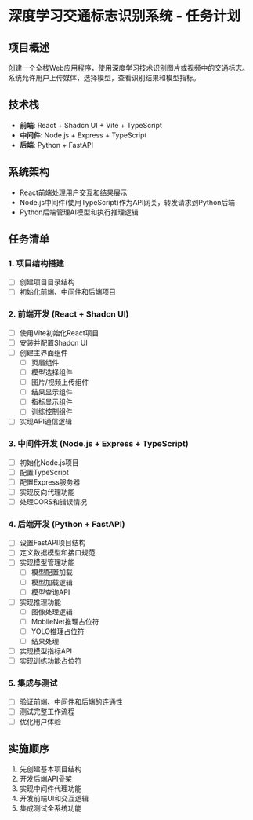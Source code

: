 # 深度学习交通标志识别系统 - 任务计划

## 项目概述
创建一个全栈Web应用程序，使用深度学习技术识别图片或视频中的交通标志。系统允许用户上传媒体，选择模型，查看识别结果和模型指标。

## 技术栈
- **前端**: React + Shadcn UI + Vite + TypeScript
- **中间件**: Node.js + Express + TypeScript
- **后端**: Python + FastAPI

## 系统架构
- React前端处理用户交互和结果展示
- Node.js中间件(使用TypeScript)作为API网关，转发请求到Python后端
- Python后端管理AI模型和执行推理逻辑

## 任务清单

### 1. 项目结构搭建
- [ ] 创建项目目录结构
- [ ] 初始化前端、中间件和后端项目

### 2. 前端开发 (React + Shadcn UI)
- [ ] 使用Vite初始化React项目
- [ ] 安装并配置Shadcn UI
- [ ] 创建主界面组件
  - [ ] 页眉组件
  - [ ] 模型选择组件
  - [ ] 图片/视频上传组件
  - [ ] 结果显示组件
  - [ ] 指标显示组件
  - [ ] 训练控制组件
- [ ] 实现API通信逻辑

### 3. 中间件开发 (Node.js + Express + TypeScript)
- [ ] 初始化Node.js项目
- [ ] 配置TypeScript
- [ ] 配置Express服务器
- [ ] 实现反向代理功能
- [ ] 处理CORS和错误情况

### 4. 后端开发 (Python + FastAPI)
- [ ] 设置FastAPI项目结构
- [ ] 定义数据模型和接口规范
- [ ] 实现模型管理功能
  - [ ] 模型配置加载
  - [ ] 模型加载逻辑
  - [ ] 模型查询API
- [ ] 实现推理功能
  - [ ] 图像处理逻辑
  - [ ] MobileNet推理占位符
  - [ ] YOLO推理占位符
  - [ ] 结果处理
- [ ] 实现模型指标API
- [ ] 实现训练功能占位符

### 5. 集成与测试
- [ ] 验证前端、中间件和后端的连通性
- [ ] 测试完整工作流程
- [ ] 优化用户体验

## 实施顺序
1. 先创建基本项目结构
2. 开发后端API骨架
3. 实现中间件代理功能
4. 开发前端UI和交互逻辑
5. 集成测试全系统功能 